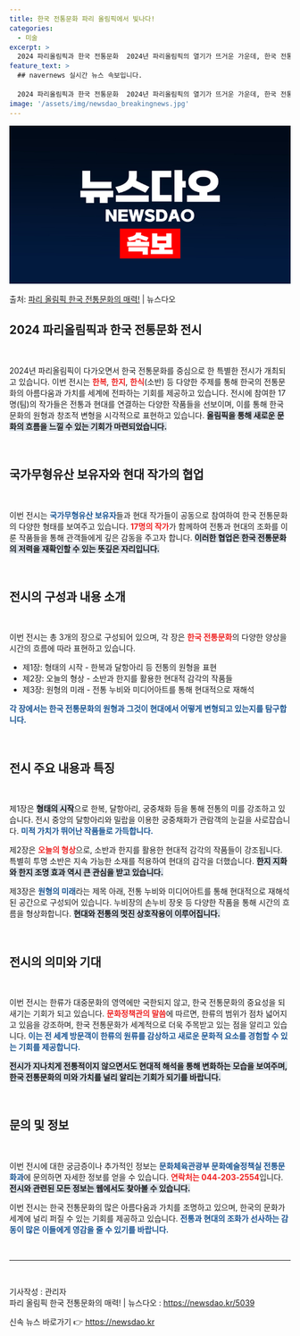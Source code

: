 ```yaml
---
title: 한국 전통문화 파리 올림픽에서 빛나다!
categories:
  - 미술
excerpt: >
  2024 파리올림픽과 한국 전통문화  2024년 파리올림픽의 열기가 뜨거운 가운데, 한국 전통문화를 조명하는…
feature_text: >
  ## navernews 실시간 뉴스 속보입니다.

  2024 파리올림픽과 한국 전통문화  2024년 파리올림픽의 열기가 뜨거운 가운데, 한국 전통문화를 조명하는…
image: '/assets/img/newsdao_breakingnews.jpg'
---
```


![뉴스다오 속보](/assets/img/newsdao_breakingnews.jpg)

<p>출처: <a href="https://newsdao.kr/5039" rel="dofollow">파리 올림픽 한국 전통문화의 매력!</a> | 뉴스다오</p>

<h2 data-ke-size="size26">2024 파리올림픽과 한국 전통문화 전시</h2>

<p data-ke-size="size16">&nbsp;</p>

2024년 파리올림픽이 다가오면서 한국 전통문화를 중심으로 한 특별한 전시가 개최되고 있습니다. 이번 전시는 <b><span style="color: #ee2323;">한복</span></b>, <b><span style="color: #ee2323;">한지</span></b>, <b><span style="color: #ee2323;">한식</span></b>(소반) 등 다양한 주제를 통해 한국의 전통문화의 아름다움과 가치를 세계에 전파하는 기회를 제공하고 있습니다. 전시에 참여한 17명(팀)의 작가들은 전통과 현대를 연결하는 다양한 작품들을 선보이며, 이를 통해 한국문화의 원형과 창조적 변형을 시각적으로 표현하고 있습니다. <b><span style="background-color: #21538527;">올림픽을 통해 새로운 문화의 흐름을 느낄 수 있는 기회가 마련되었습니다.</span></b>

<p data-ke-size="size16">&nbsp;</p>

<h2 data-ke-size="size26">국가무형유산 보유자와 현대 작가의 협업</h2>

<p data-ke-size="size16">&nbsp;</p>

이번 전시는 <b><span style="color: #1a5490;">국가무형유산 보유자</span></b>들과 현대 작가들이 공동으로 참여하여 한국 전통문화의 다양한 형태를 보여주고 있습니다. <b><span style="color: #ee2323;">17명의 작가</span></b>가 함께하여 전통과 현대의 조화를 이룬 작품들을 통해 관객들에게 깊은 감동을 주고자 합니다. <b><span style="background-color: #21538527;">이러한 협업은 한국 전통문화의 저력을 재확인할 수 있는 뜻깊은 자리입니다.</span></b>

<p data-ke-size="size16">&nbsp;</p>

<h2 data-ke-size="size26">전시의 구성과 내용 소개</h2>

<p data-ke-size="size16">&nbsp;</p>

이번 전시는 총 3개의 장으로 구성되어 있으며, 각 장은 <b><span style="color: #ee2323;">한국 전통문화</span></b>의 다양한 양상을 시간의 흐름에 따라 표현하고 있습니다. 

<ul>
    <li>제1장: 형태의 시작 - 한복과 달항아리 등 전통의 원형을 표현</li>
    <li>제2장: 오늘의 형상 - 소반과 한지를 활용한 현대적 감각의 작품들</li>
    <li>제3장: 원형의 미래 - 전통 누비와 미디어아트를 통해 현대적으로 재해석</li>
</ul>

<b><span style="color: #1a5490;">각 장에서는 한국 전통문화의 원형과 그것이 현대에서 어떻게 변형되고 있는지를 탐구합니다.</span></b>

<p data-ke-size="size16">&nbsp;</p>

<h2 data-ke-size="size26">전시 주요 내용과 특징</h2>

<p data-ke-size="size16">&nbsp;</p>

제1장은 <b><span style="background-color: #21538527;">형태의 시작</span></b>으로 한복, 달항아리, 궁중채화 등을 통해 전통의 미를 강조하고 있습니다. 전시 중앙의 달항아리와 밀랍을 이용한 궁중채화가 관람객의 눈길을 사로잡습니다. <b><span style="color: #1a5490;">미적 가치가 뛰어난 작품들로 가득합니다.</span></b>

제2장은 <b><span style="color: #ee2323;">오늘의 형상</span></b>으로, 소반과 한지를 활용한 현대적 감각의 작품들이 강조됩니다. 특별히 투명 소반은 지속 가능한 소재를 적용하여 현대의 감각을 더했습니다. <b><span style="background-color: #21538527;">한지 지화와 한지 조명 효과 역시 큰 관심을 받고 있습니다.</span></b>

제3장은 <b><span style="color: #1a5490;">원형의 미래</span></b>라는 제목 아래, 전통 누비와 미디어아트를 통해 현대적으로 재해석된 공간으로 구성되어 있습니다. 누비장의 손누비 장옷 등 다양한 작품을 통해 시간의 흐름을 형상화합니다. <b><span style="background-color: #21538527;">현대와 전통의 멋진 상호작용이 이루어집니다.</span></b>

<p data-ke-size="size16">&nbsp;</p>

<h2 data-ke-size="size26">전시의 의미와 기대</h2>

<p data-ke-size="size16">&nbsp;</p>

이번 전시는 한류가 대중문화의 영역에만 국한되지 않고, 한국 전통문화의 중요성을 되새기는 기회가 되고 있습니다. <b><span style="color: #ee2323;">문화정책관의 말씀</span></b>에 따르면, 한류의 범위가 점차 넓어지고 있음을 강조하며, 한국 전통문화가 세계적으로 더욱 주목받고 있는 점을 알리고 있습니다. <b><span style="color: #1a5490;">이는 전 세계 방문객이 한류의 원류를 감상하고 새로운 문화적 요소를 경험할 수 있는 기회를 제공합니다.</span></b>

<b><span style="background-color: #21538527;">전시가 지나치게 전통적이지 않으면서도 현대적 해석을 통해 변화하는 모습을 보여주며, 한국 전통문화의 미와 가치를 널리 알리는 기회가 되기를 바랍니다.</span></b>

<p data-ke-size="size16">&nbsp;</p>

<h2 data-ke-size="size26">문의 및 정보</h2>

<p data-ke-size="size16">&nbsp;</p>

이번 전시에 대한 궁금증이나 추가적인 정보는 <b><span style="color: #1a5490;">문화체육관광부 문화예술정책실 전통문화과</span></b>에 문의하면 자세한 정보를 얻을 수 있습니다. <b><span style="color: #ee2323;">연락처는 044-203-2554</span></b>입니다. <b><span style="background-color: #21538527;">전시와 관련된 모든 정보는 웹에서도 찾아볼 수 있습니다.</span></b>

이번 전시는 한국 전통문화의 많은 아름다움과 가치를 조명하고 있으며, 한국의 문화가 세계에 널리 퍼질 수 있는 기회를 제공하고 있습니다. <b><span style="color: #1a5490;">전통과 현대의 조화가 선사하는 감동이 많은 이들에게 영감을 줄 수 있기를 바랍니다.</span></b>

<p data-ke-size="size16">&nbsp;</p>

<hr>

<p data-ke-size="size16">&nbsp;</p>

기사작성 : 관리자  
파리 올림픽 한국 전통문화의 매력! | 뉴스다오  : https://newsdao.kr/5039 

신속 뉴스 바로가기 👉 <a href="https://newsdao.kr" rel="dofollow">https://newsdao.kr</a>


